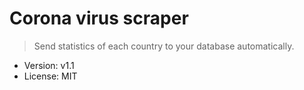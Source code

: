 # Corona virus scraper

> Send statistics of each country to your database automatically.

- Version: v1.1
- License: MIT
